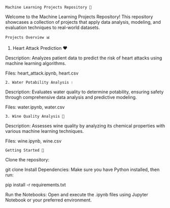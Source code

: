     Machine Learning Projects Repository 🚀
    
Welcome to the Machine Learning Projects Repository! This repository showcases a collection of projects that apply data analysis, modeling, and evaluation techniques to real-world datasets.

    Projects Overview 📊
1. Heart Attack Prediction ❤️

Description: Analyzes patient data to predict the risk of heart attacks using machine learning algorithms.

Files: heart_attack.ipynb, heart.csv

    2. Water Potability Analysis 💧

Description: Evaluates water quality to determine potability, ensuring safety through comprehensive data analysis and predictive modeling.

Files: water.ipynb, water.csv

    3. Wine Quality Analysis 🍷

Description: Assesses wine quality by analyzing its chemical properties with various machine learning techniques.

Files: wine.ipynb, wine.csv

    Getting Started 🔧
Clone the repository:

git clone <repository-url>
Install Dependencies: Make sure you have Python installed, then run:

pip install -r requirements.txt

Run the Notebooks: Open and execute the .ipynb files using Jupyter Notebook or your preferred environment.
